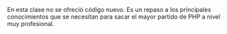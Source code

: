 En esta clase no se ofreció código nuevo.
Es un repaso a los principales conocimientos que se necesitan para sacar el mayor partido de PHP a nivel muy profesional.